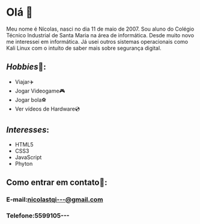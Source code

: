 # Olá 👋
Meu nome é Nícolas, nasci no dia 11 de maio de 2007.
Sou aluno do Colégio Técnico Industrial de Santa Maria na área de informática.
Desde muito novo me interessei em informática. Já usei outros sistemas operacionais como Kali Linux com o intuíto de saber mais sobre segurança digital.

## *Hobbies*🚀:
 * Viajar✈️
 * Jogar Videogame🎮
 * Jogar bola⚽
 * Ver vídeos de Hardware💿
 
 
## *Interesses*:

* HTML5
* CSS3
* JavaScript
* Phyton
 


## Como entrar em contato📇:
### E-mail:nicolastqi---@gmail.com
### Telefone:5599105---




